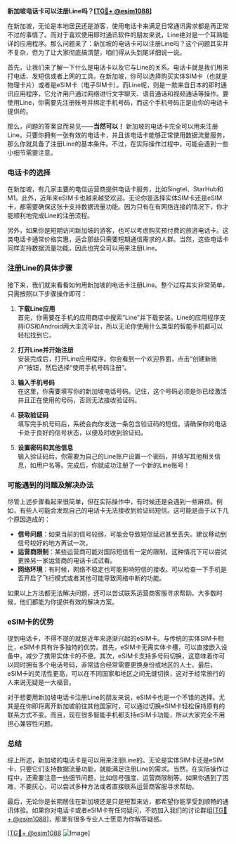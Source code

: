 **新加坡电话卡可以注册Line吗？[[TG💪+ @esim1088](https://t.me/s/esim1088)]**

在新加坡，无论是本地居民还是游客，使用电话卡来满足日常通讯需求都是再正常不过的事情了。而对于喜欢使用即时通讯软件的朋友来说，Line绝对是一个耳熟能详的应用程序。那么问题来了：新加坡的电话卡可以注册Line吗？这个问题其实并不复杂，但为了让大家彻底搞清楚，咱们得从头到尾详细说一说。

首先，让我们来了解一下什么是电话卡以及它与Line的关系。电话卡就是我们用来打电话、发短信或者上网的工具。在新加坡，你可以选择购买实体SIM卡（也就是物理卡片）或者是eSIM卡（电子SIM卡）。而Line呢，则是一款来自日本的即时通讯应用程序，它允许用户通过网络进行文字聊天、语音通话和视频通话等操作。要使用Line，你需要先注册账号并绑定手机号码，而这个手机号码正是由你的电话卡提供的。

那么，问题的答案显而易见——**当然可以！** 新加坡的电话卡完全可以用来注册Line。只要你拥有一张有效的电话卡，并且该电话卡能够正常使用数据流量服务，那么你就具备了注册Line的基本条件。不过，在实际操作过程中，可能会遇到一些小细节需要注意。

### 电话卡的选择

在新加坡，有几家主要的电信运营商提供电话卡服务，比如Singtel、StarHub和M1。此外，近年来eSIM卡也越来越受欢迎。无论你是选择实体SIM卡还是eSIM卡，都需要确保这张卡支持数据流量功能。因为只有在有网络连接的情况下，你才能顺利地完成Line的注册流程。

另外，如果你是短期访问新加坡的游客，也可以考虑购买预付费的旅游电话卡。这类电话卡通常价格实惠，适合那些只需要短期通信需求的人群。当然，这些电话卡同样支持数据流量功能，因此也完全可以用来注册Line。

### 注册Line的具体步骤

接下来，我们就来看看如何用新加坡的电话卡注册Line。整个过程其实非常简单，只需按照以下步骤操作即可：

1. **下载Line应用**  
   首先，你需要在手机的应用商店中搜索“Line”并下载安装。Line的应用程序支持iOS和Android两大主流平台，所以无论你使用什么类型的智能手机都可以轻松找到它。

2. **打开Line并开始注册**  
   安装完成后，打开Line应用程序。你会看到一个欢迎界面，点击“创建新账户”按钮，然后选择“使用手机号码注册”。

3. **输入手机号码**  
   在这里，你需要填写你的新加坡电话号码。记住，这个号码必须是你已经激活并且正在使用的号码，否则无法接收验证码。

4. **获取验证码**  
   填写完手机号码后，系统会向你发送一条包含验证码的短信。请确保你的电话卡处于良好的信号状态，以便及时收到验证码。

5. **设置密码和其他信息**  
   输入验证码后，你需要为自己的Line账户设置一个密码，并填写其他相关信息，如用户名等。完成后，你就成功注册了一个新的Line账号！

### 可能遇到的问题及解决办法

尽管上述步骤看起来很简单，但在实际操作中，有时候还是会遇到一些麻烦。例如，有些人可能会发现自己的电话卡无法接收到验证码短信。这可能是由于以下几个原因造成的：

- **信号问题**：如果当前的信号较弱，可能会导致短信延迟甚至丢失。建议移动到信号较好的地方再试一次。
- **运营商限制**：某些运营商可能对国际短信有一定的限制，这种情况下可以尝试更换另一家运营商的电话卡试试看。
- **网络环境**：有时候，网络不稳定也可能影响短信的接收。可以检查一下手机是否开启了飞行模式或者其他可能导致网络中断的功能。

如果以上方法都无法解决问题，还可以尝试联系运营商客服寻求帮助。大多数时候，他们都能为你提供有效的解决方案。

### eSIM卡的优势

提到电话卡，不得不提的就是近年来逐渐兴起的eSIM卡。与传统的实体SIM卡相比，eSIM卡具有许多独特的优势。首先，eSIM卡无需实体卡槽，可以直接嵌入设备中，减少了携带实体卡的不便。其次，eSIM卡支持多号码切换，这意味着你可以同时拥有多个电话号码，非常适合经常需要更换身份或地区的人士。最后，eSIM卡的灵活性更高，可以在不同国家和地区之间无缝切换，这对于经常旅行的人来说无疑是一大福音。

对于想要用新加坡电话卡注册Line的朋友来说，eSIM卡也是一个不错的选择。尤其是在你即将离开新加坡前往其他国家时，可以通过切换eSIM卡轻松保持原有的联系方式不变。而且，现在很多智能手机都支持eSIM卡功能，所以大家完全不用担心兼容性问题。

### 总结

综上所述，新加坡的电话卡是可以用来注册Line的。无论是实体SIM卡还是eSIM卡，只要它们支持数据流量功能，就能满足注册Line的需求。当然，在实际操作过程中，还需要注意一些细节问题，比如信号强度、运营商限制等。如果你遇到了困难，不要灰心，可以尝试多种方法或者直接联系运营商客服寻求帮助。

最后，无论你是长期居住在新加坡还是只是短暂来访，都希望你能享受到顺畅的通讯体验。如果你对电话卡或者eSIM卡有任何疑问，不妨加入我们的讨论群组[[TG💪+ @esim1088](https://t.me/s/esim1088)]，那里有很多专业人士愿意为你解答疑惑。

[[TG💪+ @esim1088](https://t.me/s/esim1088) ![Image](https://i.postimg.cc/4NQfJmqS/Snipaste-2025-05-13-00-14-12.png)]